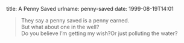 title: A Penny Saved
urlname: penny-saved
date: 1999-08-19T14:01

>  
> They say a penny saved is a penny earned.  
> But what about one in the well?  
> Do you believe I&#x02bc;m getting my wish?Or just polluting the water?
> 